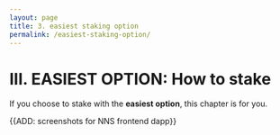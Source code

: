 ```yaml
---
layout: page
title: 3. easiest staking option
permalink: /easiest-staking-option/
---
```



# III. EASIEST OPTION: How to stake

If you choose to stake with the **easiest option**, this chapter is for you.

{{ADD: screenshots for NNS frontend dapp}}